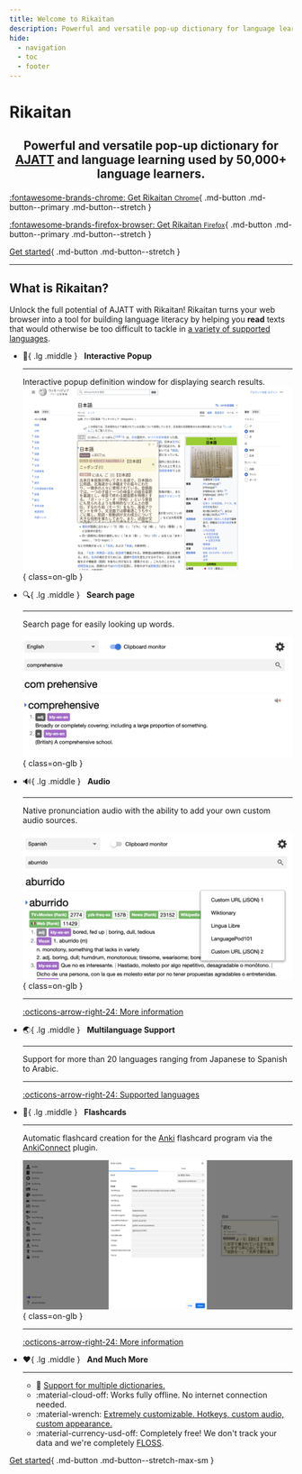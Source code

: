 ```yaml
---
title: Welcome to Rikaitan
description: Powerful and versatile pop-up dictionary for language learning used by 50,000+ language learners.
hide:
  - navigation
  - toc
  - footer
---
```


# <p id="homepage-title-wrapper"><span id="homepage-title">**Rikaitan**</span></p>
## <p style="text-align: center">Powerful and versatile pop-up dictionary for <a href="https://tatsumoto.neocities.org/blog/whats-ajatt" target="_blank">AJATT</a> and language learning used by 50,000+ language learners.</p>

<div class="grid" markdown>

[:fontawesome-brands-chrome: Get Rikaitan <small>Chrome</small>](https://chrome.google.com/webstore/detail/rikaitan/pnjdahdadbkhcfamabafkjbjblbgkodk){ .md-button .md-button--primary .md-button--stretch }

[:fontawesome-brands-firefox-browser: Get Rikaitan <small>Firefox</small>](https://addons.mozilla.org/en-US/firefox/addon/rikaitan/){ .md-button .md-button--primary .md-button--stretch }

</div>

[Get started](getting-started.md){ .md-button .md-button--stretch }

---

## What is Rikaitan?

Unlock the full potential of AJATT with Rikaitan!
Rikaitan turns your web browser into a tool for building language literacy by helping you **read** texts that would otherwise be too difficult to tackle in [a variety of supported languages](./supported-languages.md).

<div class="grid cards" markdown>


-   :speech_balloon:{ .lg .middle } &nbsp;
    __Interactive Popup__

    ---

    Interactive popup definition window for displaying search results.
    ![Term definitions](assets/ss/terms.webp){ class=on-glb }

-   :mag:{ .lg .middle } &nbsp;
    __Search page__

    ---

    Search page for easily looking up words.

    ![Search Page](assets/ss/search-page.webp){ class=on-glb }


-   :loud_sound:{ .lg .middle } &nbsp;
    __Audio__

    ---

    Native pronunciation audio with the ability to add your own custom audio sources.

    ![Audio](assets/ss/audio.webp){ class=on-glb }

    ---

    [:octicons-arrow-right-24: More information](./advanced.md#audio)

-   :earth_asia:{ .lg .middle } &nbsp;
    __Multilanguage Support__

    ---

    Support for more than 20 languages ranging from Japanese to Spanish to Arabic.

    ---

    [:octicons-arrow-right-24: Supported languages](./supported-languages.md)

-   :pencil:{ .lg .middle } &nbsp;
    __Flashcards__

    ---

    Automatic flashcard creation for the [Anki](https://wiki.archlinux.org/title/Anki) flashcard program via the [AnkiConnect](https://ankiweb.net/shared/info/2055492159) plugin.

    ![Anki](assets/ss/anki.webp){ class=on-glb }

    ---

    [:octicons-arrow-right-24: More information](./anki.md)

-   :heart:{ .lg .middle } &nbsp;
    __And Much More__

    ---

    - :book: [Support for multiple dictionaries.](./dictionaries.md)
    - :material-cloud-off: Works fully offline. No internet connection needed.
    - :material-wrench: [Extremely customizable. Hotkeys, custom audio, custom appearance.](advanced.md)
    - :material-currency-usd-off: Completely free! We don't track your data and we're completely [FLOSS](https://github.com/Ajatt-Tools/rikaitan).
</div>

[Get started](getting-started){ .md-button .md-button--stretch-max-sm }
